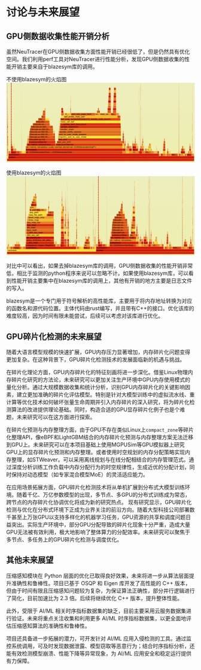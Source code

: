 # 讨论与未来展望
## GPU侧数据收集性能开销分析

虽然NeuTracer在GPU侧数据收集方面性能开销已经很低了，但是仍然具有优化空间。我们利用perf工具对NeuTracer进行性能分析，发现GPU侧数据收集的性能开销主要来自于blazesym库的调用。

不使用blazesym的火焰图
![alt text](image.png)

使用blazesym的火焰图
![alt text](image-1.png)

对比中可以看出，如果去掉blazesym库的调用，GPU侧数据收集的性能开销非常低，相比于监测的python程序来说可以忽略不计。如果使用blazesym库，可以看到性能开销主要集中在blazesym库的调用上，其他有开销的地方主要是日志文件的写入。

blazesym是一个专门用于符号解析的高性能库，主要用于将内存地址转换为对应的函数名和源代码位置。主体代码由rust编写，并且带有C++的接口。优化该库的难度较高，因为时间有限未能尝试，后续可以考虑对该库进行优化。

## GPU碎片化检测的未来展望

随着大语言模型规模的快速扩展，GPU内存压力显著增加，内存碎片化问题变得更加复杂。在这种背景下，GPU碎片化检测技术的发展面临新的机遇与挑战。

在碎片化理论方面，GPU内存碎片化的特征刻画将进一步深化。借鉴Linux物理内存碎片化研究的方法论，未来研究可以更加关注生产环境中GPU内存使用模式的量化分析。通过大规模数据收集和统计分析，识别GPU内存碎片化的关键影响因素，建立更加准确的碎片化评估模型。特别是针对大模型训练中的虚拟流水线、重计算等优化技术如何破坏张量生命周期并引入内存碎片的深入研究，将为碎片化检测算法的改进提供理论基础。同时，构造合适的GPU显存碎片化例子也是个难题，未来研究可以在这方面进行探索。

在碎片化预测与内存整理方面，由于GPU不存在类似Linux上`compact_zone`等碎片化整理API，像eBPF和LightGBM结合的内存碎片化预测与内存整理方案无法迁移到GPU上。未来研究可以在本项目基础上使用MGPUSim等GPU模拟器上研究GPU上的显存碎片化预测和内存整理。或者使用时空规划的内存分配策略实现内存整理，如STWeaver。可以采用离线规划与在线分配相结合的内存管理范式。通过深度分析训练工作负载中内存分配行为的时空规律性，生成近优的分配计划，同时保持对动态模型（如专家混合模型MoE）的灵活适应能力。

在应用场景拓展方面，GPU碎片化检测技术将从单机扩展到分布式大模型训练环境。随着千亿、万亿参数模型的出现，多节点、多GPU的分布式训练成为常态，跨节点的内存碎片化协调优化将成为新的研究热点。
现有研究显示，GPU碎片化检测与优化在分布式环境下正成为业界关注的前沿方向。随着大型科技公司部署数千甚至上万张GPU以支持多样化的机器学习任务，GPU资源的共享和调度问题日益突出。实际生产环境中，部分GPU分配导致的碎片化现象十分严重，造成大量GPU无法被有效利用，极大地影响了整体算力的分配效率。未来研究可以聚焦于多节点、多任务上的GPU碎片化检测与调度优化。

## 其他未来展望
 
压缩感知模块在 Python 层面的优化已取得良好效果，未来将进一步从算法层面提升准确性和鲁棒性。项目已基于 OSQP 和 Eigen 库开发了高性能的 C++ 版本，但由于时间有限且压缩感知问题较为复杂，为保证算法正确性，部分并行逻辑进行了简化，目前加速比为 2.3 倍。后续将继续优化 C++ 版本，提升整体性能。

此外，受限于 AI/ML 相关时序指标数据集的缺乏，目前主要采用云服务数据集进行验证。未来将重点关注收集和利用更多 AI/ML 时序指标数据集，以更全面地评估压缩感知算法的准确性和鲁棒性。

项目还具备进一步拓展的潜力，可开发针对 AI/ML 应用入侵检测的工具。通过监控系统调用，可及时发现数据泄露、模型窃取等恶意行为；结合时序指标分析，还能有效检测模型崩溃、性能下降等异常现象，为 AI/ML 应用安全和稳定运行提供有力保障。
